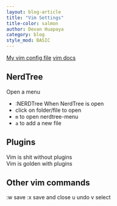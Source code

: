 ```yaml
---
layout: blog-article
title: "Vim Settings"
title-color: salmon
author: Devan Huapaya
category: blog
style_mod: BASIC
---
```



[My vim config file](https://github.com/imdevan/dotfiles/blob/master/.vimrc)
[vim docs](http://vimdoc.sourceforge.net/htmldoc/options.html)


## NerdTree

Open a menu
- :NERDTree
When NerdTree is open 
- click on folder/file to open
- `m` to open nerdtree-menu
- `a` to add a new file

## Plugins
Vim is shit without plugins  
Vim is golden with plugins

## Other vim commands
:w save
:x save and close
u undo
v select

